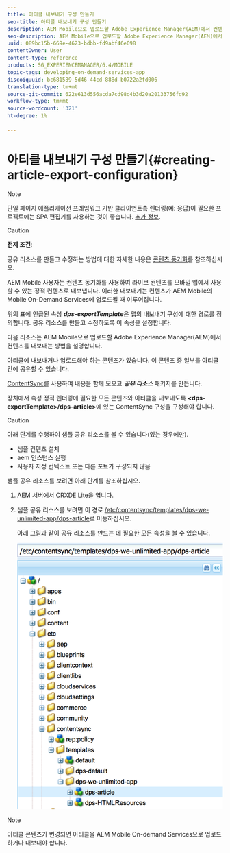 ```yaml
---
title: 아티클 내보내기 구성 만들기
seo-title: 아티클 내보내기 구성 만들기
description: AEM Mobile으로 업로드할 Adobe Experience Manager(AEM)에서 컨텐츠를 내보내는 방법에 대해 알려면 이 페이지를 따르십시오.
seo-description: AEM Mobile으로 업로드할 Adobe Experience Manager(AEM)에서 컨텐츠를 내보내는 방법에 대해 알려면 이 페이지를 따르십시오.
uuid: 089bc15b-669e-4623-bdbb-fd9abf46e098
contentOwner: User
content-type: reference
products: SG_EXPERIENCEMANAGER/6.4/MOBILE
topic-tags: developing-on-demand-services-app
discoiquuid: bc681589-5d46-44cd-888d-b0722a2fd006
translation-type: tm+mt
source-git-commit: 622e613d556acda7cd98d4b3d20a20133756fd92
workflow-type: tm+mt
source-wordcount: '321'
ht-degree: 1%

---
```



# 아티클 내보내기 구성 만들기{#creating-article-export-configuration}

>[!NOTE]
>
>단일 페이지 애플리케이션 프레임워크 기반 클라이언트측 렌더링(예: 응답)이 필요한 프로젝트에는 SPA 편집기를 사용하는 것이 좋습니다. [추가 정보](/help/sites-developing/spa-overview.md).

>[!CAUTION]
>
>**전제 조건**:
>
>공유 리소스를 만들고 수정하는 방법에 대한 자세한 내용은 [콘텐츠 동기화](/help/mobile/mobile-ondemand-contentsync.md)를 참조하십시오.

AEM Mobile 사용자는 컨텐츠 동기화를 사용하여 라이브 컨텐츠를 모바일 앱에서 사용할 수 있는 정적 컨텐츠로 내보냅니다. 이러한 내보내기는 컨텐츠가 AEM Mobile의 Mobile On-Demand Services에 업로드될 때 이루어집니다.

위의 표에 언급된 속성 ***dps-exportTemplate***&#x200B;은 앱의 내보내기 구성에 대한 경로를 정의합니다. 공유 리소스를 만들고 수정하도록 이 속성을 설정합니다.

다음 리소스는 AEM Mobile으로 업로드할 Adobe Experience Manager(AEM)에서 컨텐츠를 내보내는 방법을 설명합니다.

아티클에 내보내거나 업로드해야 하는 콘텐츠가 있습니다. 이 콘텐츠 중 일부를 아티클 간에 공유할 수 있습니다.

[ContentSync](/help/mobile/mobile-ondemand-contentsync.md)를 사용하여 내용을 함께 모으고 ***공유 리소스*** 패키지를 만듭니다.

장치에서 속성 정적 렌더링에 필요한 모든 콘텐츠와 아티클을 내보내도록 **&lt;dps-exportTemplate>/dps-article>**&#x200B;에 있는 ContentSync 구성을 구성해야 합니다.

>[!CAUTION]
>
>아래 단계를 수행하여 샘플 공유 리소스를 볼 수 있습니다(있는 경우에만).
>
>* 샘플 컨텐츠 설치
>* aem 인스턴스 실행
>* 사용자 지정 컨텍스트 또는 다른 포트가 구성되지 않음

>



샘플 공유 리소스를 보려면 아래 단계를 참조하십시오.

1. AEM 서버에서 CRXDE Lite을 엽니다.
1. 샘플 공유 리소스를 보려면 이 경로 [/etc/contentsync/templates/dps-we-unlimited-app/dps-article](http://localhost:4502/crx/de/index.jsp#/etc/contentsync/templates/dps-we-unlimited-app/dps-article)로 이동하십시오.

   아래 그림과 같이 공유 리소스를 만드는 데 필요한 모든 속성을 볼 수 있습니다.

   ![chlimage_1-134](assets/chlimage_1-134.png)

>[!NOTE]
>
>아티클 콘텐츠가 변경되면 아티클을 AEM Mobile On-demand Services으로 업로드하거나 내보내야 합니다.

